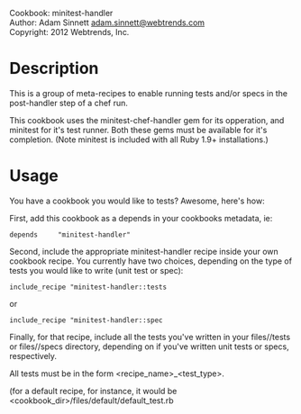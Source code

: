 Cookbook: minitest-handler  
Author: Adam Sinnett <adam.sinnett@webtrends.com>  
Copyright: 2012 Webtrends, Inc.  

Description
===========

This is a group of meta-recipes to enable running tests and/or specs in the post-handler step of a chef run.

This cookbook uses the minitest-chef-handler gem for its opperation, and minitest for it's test runner. Both these gems must be available for it's completion. (Note minitest is included with all Ruby 1.9+ installations.)

Usage
=====

You have a cookbook you would like to tests? Awesome, here's how:

First, add this cookbook as a depends in your cookbooks metadata, ie:

`depends     "minitest-handler"`

Second, include the appropriate minitest-handler recipe inside your own cookbook recipe. You currently have two choices, depending on the type of tests you would like to write (unit test or spec):

`include_recipe "minitest-handler::tests`

or 

`include_recipe "minitest-handler::spec`

Finally, for that recipe, include all the tests you've written in your files/<recipe>/tests or files/<recipe>/specs directory, depending on if you've written unit tests or specs, respectively.

All tests must be in the form <recipe_name>_<test_type>.

(for a default recipe, for instance, it would be <cookbook_dir>/files/default/default_test.rb
